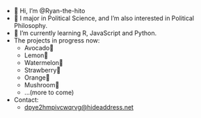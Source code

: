 - 👋 Hi, I’m @Ryan-the-hito
- 👀 I major in Political Science, and I’m also interested in Political Philosophy.
- 🌱 I’m currently learning R, JavaScript and Python.
- The projects in progress now:
  -  Avocado🥑
  -  Lemon🍋
  -  Watermelon🍉
  -  Strawberry🍓
  -  Orange🍊
  -  Mushroom🍄
  -  ...(more to come)
- Contact: 
  - dpye2hmpivcwqrvg@hideaddress.net

<!---
Ryan-the-hito/Ryan-the-hito is a ✨ special ✨ repository because its `README.md` (this file) appears on your GitHub profile.
You can click the Preview link to take a look at your changes.
--->
